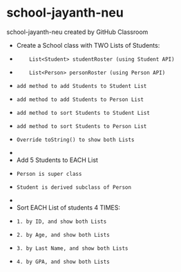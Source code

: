 # school-jayanth-neu
school-jayanth-neu created by GitHub Classroom

* Create a School class with TWO Lists of Students:
 *         List<Student> studentRoster (using Student API)
 *         List<Person> personRoster (using Person API)
 *     add method to add Students to Student List
 *     add method to add Students to Person List
 *     add method to sort Students to Student List
 *     add method to sort Students to Person List
 *     Override toString() to show both Lists     
 *
 * Add 5 Students to EACH List
 *     Person is super class
 *     Student is derived subclass of Person
 * 
 * Sort EACH List of students 4 TIMES: 
 *     1. by ID, and show both Lists
 *     2. by Age, and show both Lists
 *     3. by Last Name, and show both Lists
 *     4. by GPA, and show both Lists

